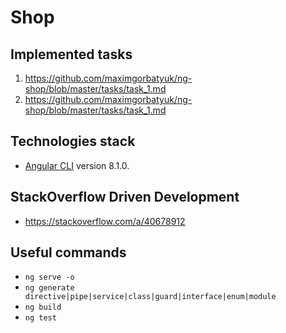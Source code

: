 # Shop

## Implemented tasks
1. https://github.com/maximgorbatyuk/ng-shop/blob/master/tasks/task_1.md
2. https://github.com/maximgorbatyuk/ng-shop/blob/master/tasks/task_1.md


## Technologies stack
* [Angular CLI](https://github.com/angular/angular-cli) version 8.1.0.


## StackOverflow Driven Development
* https://stackoverflow.com/a/40678912

## Useful commands
* `ng serve -o`
* `ng generate directive|pipe|service|class|guard|interface|enum|module`
* `ng build`
* `ng test`
